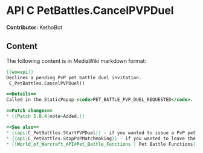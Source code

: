 # API C PetBattles.CancelPVPDuel

**Contributor:** KethoBot

## Content

The following content is in MediaWiki markdown format:

```mediawiki
{{wowapi}}
Declines a pending PvP pet battle duel invitation.
 C_PetBattles.CancelPVPDuel()

==Details==
Called in the StaticPopup <code>PET_BATTLE_PVP_DUEL_REQUESTED</code>.

==Patch changes==
* {{Patch 5.0.4|note=Added.}}

==See also==
* {{api|C_PetBattles.StartPVPDuel}} - if you wanted to issue a PvP pet battle duel challenge instead
* {{api|C_PetBattles.StopPVPMatchmaking}} - if you wanted to leave the random matchmaking queue instead
* [[World_of_Warcraft_API#Pet_Battle_Functions | Pet Battle Functions]]
```